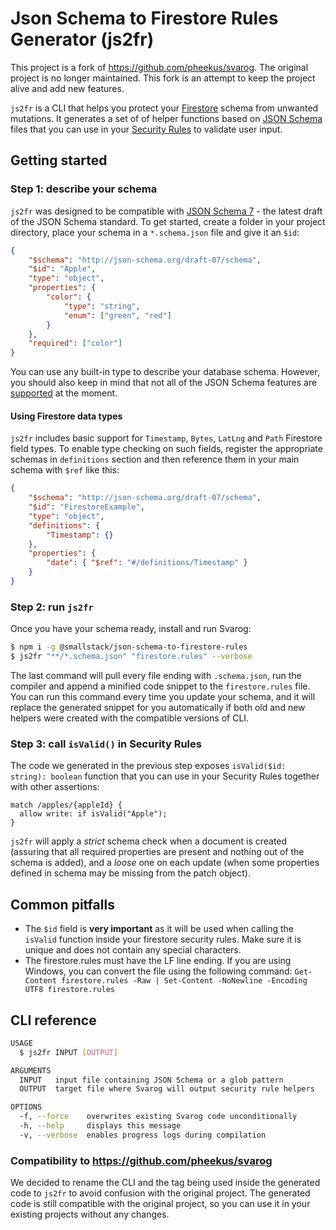 # Json Schema to Firestore Rules Generator (js2fr)

This project is a fork of https://github.com/pheekus/svarog. The original project is no longer maintained. This fork is an attempt to keep the project alive and add new features.

`js2fr` is a CLI that helps you protect your [Firestore](https://cloud.google.com/firestore) schema from unwanted mutations. It generates a set of of helper functions based on [JSON Schema](https://json-schema.org) files that you can use in your [Security Rules](https://firebase.google.com/docs/firestore/security/get-started) to validate user input.

## Getting started

### Step 1: describe your schema

`js2fr` was designed to be compatible with [JSON Schema 7](https://json-schema.org/draft-07/json-schema-release-notes.html) - the latest draft of the JSON Schema standard. To get started, create a folder in your project directory, place your schema in a `*.schema.json` file and give it an `$id`:

```json
{
	"$schema": "http://json-schema.org/draft-07/schema",
	"$id": "Apple",
	"type": "object",
	"properties": {
		"color": {
			"type": "string",
			"enum": ["green", "red"]
		}
	},
	"required": ["color"]
}
```

You can use any built-in type to describe your database schema. However, you should also keep in mind that not all of the JSON Schema features are [supported](docs/compatibility.md) at the moment.

#### Using Firestore data types

`js2fr` includes basic support for `Timestamp`, `Bytes`, `LatLng` and `Path` Firestore field types. To enable type checking on such fields, register the appropriate schemas in `definitions` section and then reference them in your main schema with `$ref` like this:

```json
{
	"$schema": "http://json-schema.org/draft-07/schema",
	"$id": "FirestoreExample",
	"type": "object",
	"definitions": {
		"Timestamp": {}
	},
	"properties": {
		"date": { "$ref": "#/definitions/Timestamp" }
	}
}
```

### Step 2: run `js2fr`

Once you have your schema ready, install and run Svarog:

```bash
$ npm i -g @smallstack/json-schema-to-firestore-rules
$ js2fr "**/*.schema.json" "firestore.rules" --verbose
```

The last command will pull every file ending with `.schema.json`, run the compiler and append a minified code snippet to the `firestore.rules` file. You can run this command every time you update your schema, and it will replace the generated snippet for you automatically if both old and new helpers were created with the compatible versions of CLI.

### Step 3: call `isValid()` in Security Rules

The code we generated in the previous step exposes `isValid($id: string): boolean` function that you can use in your Security Rules together with other assertions:

```
match /apples/{appleId} {
  allow write: if isValid("Apple");
}
```

`js2fr` will apply a _strict_ schema check when a document is created (assuring that all required properties are present and nothing out of the schema is added), and a _loose_ one on each update (when some properties defined in schema may be missing from the patch object).

## Common pitfalls
- The `$id` field is **very important** as it will be used when calling the `isValid` function inside your firestore security rules. Make sure it is unique and does not contain any special characters.
- The firestore.rules must have the LF line ending. If you are using Windows, you can convert the file using the following command: `Get-Content firestore.rules -Raw | Set-Content -NoNewline -Encoding UTF8 firestore.rules`

## CLI reference

```bash
USAGE
  $ js2fr INPUT [OUTPUT]

ARGUMENTS
  INPUT   input file containing JSON Schema or a glob pattern
  OUTPUT  target file where Svarog will output security rule helpers

OPTIONS
  -f, --force    overwrites existing Svarog code unconditionally
  -h, --help     displays this message
  -v, --verbose  enables progress logs during compilation
```

### Compatibility to https://github.com/pheekus/svarog

We decided to rename the CLI and the tag being used inside the generated code to `js2fr` to avoid confusion with the original project. The generated code is still compatible with the original project, so you can use it in your existing projects without any changes.
